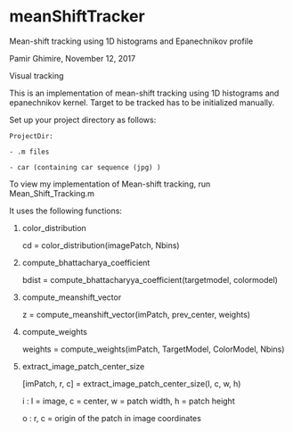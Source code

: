 # meanShiftTracker
Mean-shift tracking using 1D histograms and Epanechnikov profile

Pamir Ghimire, November 12, 2017

Visual tracking 

This is an implementation of mean-shift tracking using 1D histograms 
and epanechnikov kernel. Target to be tracked has to be initialized
manually. 

Set up your project directory as follows:
	
	ProjectDir:
	
	- .m files
	
	- car (containing car sequence (jpg) )

To view my implementation of Mean-shift tracking,
run Mean_Shift_Tracking.m

It uses the following functions:
1. color_distribution
	
	cd = color_distribution(imagePatch, Nbins)

2. compute_bhattacharya_coefficient
	
	bdist = compute_bhattacharyya_coefficient(targetmodel, colormodel)

3. compute_meanshift_vector
	
	z = compute_meanshift_vector(imPatch, prev_center, weights)

4. compute_weights
	
	weights = compute_weights(imPatch, TargetModel, ColorModel, Nbins)

5. extract_image_patch_center_size
	
	[imPatch, r, c] = extract_image_patch_center_size(I, c, w, h)
	
	i : I = image, c = center, w = patch width, h = patch height
	
	o : r, c = origin of the patch in image coordinates
